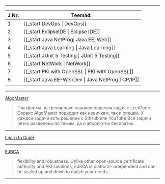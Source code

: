 

---

| J.Nr. | Teemad:                                          |
| ----- | ------------------------------------------------ |
| 1     | [[_start DevOps \| DevOps]]                      |
| 2     | [[_start EclipseIDE \| Eclipse IDE]]             |
| 3     | [[_start Java NetProg\| Java EE, Web]]           |
| 4     | [[_start Java Learning \| Java Learning]]        |
| 5     | [[_start JUnit 5 Testing \| JUnit 5 Testing]]    |
| 6     | [[_start NetWork \| NetWork]]                    |
| 7     | [[_start PKI with OpenSSL \| PKI with OpenSSL]]  |
| 8     | [[_start Java EE-WebDev \| Java NetProg TCP/IP]] |
|       |                                                  |


---
[AlgoMaster](https://algomaster.io)
>Платформа по тренировке навыков решения задач с LeetCode. Сервис AlgoMaster подходит как новичкам, так и спецам. У каждой задачи есть решение с GitHub или YouTube.Все задачи чётко разделены по темам, да и абсолютно бесплатно.

---
[Learn to Code](https://www.w3schools.com)

---
[EJBCA](https://www.ejbca.org/about/)
>flexibility and robustness. Unlike other open-source certificate authority and PKI solutions, EJBCA is platform-independent and can be scaled up and down to match your needs.

---




